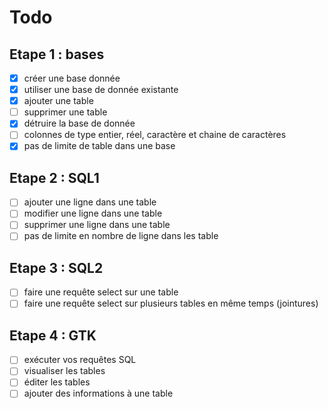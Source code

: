 # Todo

## Etape 1 : bases

- [x] créer une base donnée
- [x] utiliser une base de donnée existante
- [x] ajouter une table
- [ ] supprimer une table
- [x] détruire la base de donnée
- [ ] colonnes de type entier, réel, caractère et chaine de caractères
- [x] pas de limite de table dans une base

## Etape 2 : SQL1

- [ ] ajouter une ligne dans une table
- [ ] modifier une ligne dans une table
- [ ] supprimer une ligne dans une table
- [ ] pas de limite en nombre de ligne dans les table

## Etape 3 : SQL2

- [ ] faire une requête select sur une table
- [ ] faire une requête select sur plusieurs tables en même temps (jointures)

## Etape 4 : GTK

- [ ] exécuter vos requêtes SQL
- [ ] visualiser les tables
- [ ] éditer les tables
- [ ] ajouter des informations à une table
